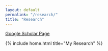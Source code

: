 ```yaml
---
layout: default
permalink: "/research/"
title: "Research"
---
```


[Google Scholar Page](https://scholar.google.com/citations?user=P6yemjQAAAAJ&hl=en)

{% include home.html title="My Research" %}
